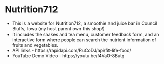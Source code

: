 # Nutrition712

<ul>
<li>This is a website for Nutrition712, a smoothie and juice bar in Council Bluffs, Iowa (my host parent own this shop!)</li>

<li>It includes the shakes and tea menu, customer feedback form, and an interactive form where people can search the nutrient information of fruits and vegetables.</li>

<li>API links - https://rapidapi.com/RuCoDJ/api/fit-life-food/</li>

<li>YouTube Demo Video - https://youtu.be/f4Va0-8Butg</li>
</ul>

